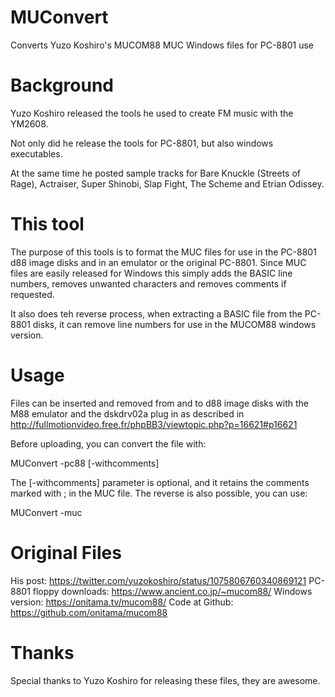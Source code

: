 # MUConvert
Converts Yuzo Koshiro's MUCOM88 MUC Windows files for PC-8801 use

# Background
Yuzo Koshiro released the tools he used to create FM music with the YM2608.

Not only did he release the tools for PC-8801, but also windows executables. 

At the same time he posted sample tracks for Bare Knuckle (Streets of Rage), Actraiser, Super Shinobi, Slap Fight, The Scheme and Etrian Odissey.

# This tool

The purpose of this tools is to format the MUC files for use in the PC-8801 d88 image disks and in an emulator or the original PC-8801. Since MUC files are easily released for Windows this simply adds the BASIC line numbers, removes unwanted characters and removes comments if requested.

It also does teh reverse process, when extracting a BASIC file from the PC-8801 disks, it can remove line numbers for use in the MUCOM88 windows version.

# Usage 

Files can be inserted and removed from and to d88 image disks with the M88 emulator and the dskdrv02a plug in as described in http://fullmotionvideo.free.fr/phpBB3/viewtopic.php?p=16621#p16621

Before uploading, you can convert the file with:

MUConvert -pc88 <source> <target> [-withcomments]

The [-withcomments] parameter is optional, and it retains the comments marked with ; in the MUC file.
The reverse is also possible, you can use:

MUConvert -muc <source> <target>


# Original Files
His post: https://twitter.com/yuzokoshiro/status/1075806760340869121
PC-8801 floppy downloads: https://www.ancient.co.jp/~mucom88/
Windows version: https://onitama.tv/mucom88/
Code at Github: https://github.com/onitama/mucom88

# Thanks

Special thanks to Yuzo Koshiro for releasing these files, they are awesome.
